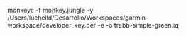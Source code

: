 monkeyc -f monkey.jungle -y /Users/luchelld/Desarrollo/Workspaces/garmin-workspace/developer_key.der -e -o trebb-simple-green.iq